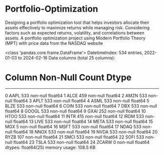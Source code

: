 # Portfolio-Optimization
Designing a portfolio optimization tool that helps investors allocate their assets effectively to maximize returns while managing risk. Considering factors such as expected returns, volatility, and correlations between assets.
A portfolio optimization project using Modern Portfolio Theory (MPT) with price data from the NASDAQ website 

<class 'pandas.core.frame.DataFrame'>
DatetimeIndex: 534 entries, 2022-01-03 to 2024-02-16
Data columns (total 25 columns):
 #   Column  Non-Null Count  Dtype  
---  ------  --------------  -----  
 0   AAPL    533 non-null    float64
 1   ALCE    459 non-null    float64
 2   AMZN    533 non-null    float64
 3   APLT    533 non-null    float64
 4   ASML    533 non-null    float64
 5   BLZE    533 non-null    float64
 6   COIN    533 non-null    float64
 7   DBX     533 non-null    float64
 8   GOOGL   533 non-null    float64
 9   GXAI    252 non-null    float64
 10  HTOO    533 non-null    float64
 11  INTR    415 non-null    float64
 12  IRDM    533 non-null    float64
 13  LIVE    533 non-null    float64
 14  META    533 non-null    float64
 15  MGX     5 non-null      float64
 16  MSFT    533 non-null    float64
 17  NDAQ    533 non-null    float64
 18  NNOX    533 non-null    float64
 19  NVDA    533 non-null    float64
 20  RYZB    107 non-null    float64
 21  SMCI    533 non-null    float64
 22  SOFI    533 non-null    float64
 23  TSLA    533 non-null    float64
 24  ZCARW   0 non-null      float64
dtypes: float64(25)
memory usage: 108.5 KB
